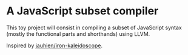 # A JavaScript subset compiler

This toy project will consist in compiling a subset of JavaScript syntax (mostly the functional parts and shorthands) using LLVM.

Inspired by [jauhien/iron-kaleidoscope](https://github.com/jauhien/iron-kaleidoscope).
